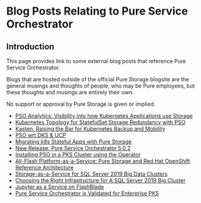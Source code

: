 # Blog Posts Relating to Pure Service Orchestrator

## Introduction

This page provides link to some external blog posts that reference Pure Service Orchestrator.

Blogs that are hosted outside of the official Pure Storage blogsite are the general musings and thoughts of people, who may be Pure employees, but these thoughts and musings are entirely their own.

No support or approval by Pure Storage is given or implied.

* [PSO Analytics: Visibility into how Kubernetes Applications use Storage](https://medium.com/@joshua_robinson/pso-analytics-visibility-into-how-kubernetes-applications-use-storage-e7bda52c3bf)
* [Kubernetes Topology&nbsp;for StatefulSet Storage Redundancy with PSO](https://blog.2vcps.io/2020/04/18/kubernetes-topology-for-statefulset-storage-redundancy-with-pso/)
* [Kasten: Raising the Bar for Kubernetes Backup and Mobility](https://blog.purestorage.com/kasten-kubernetes-backup-mobility/)
* [PSO wrt DKS & UCP](https://blog.2vcps.io/2020/03/19/pso-wrt-dks-ucp/)
* [Migrating k8s Stateful Apps with Pure Storage](https://blog.2vcps.io/2020/03/18/migrating-k8s-stateful-apps-with-pure-storage/)
* [New Release: Pure Service Orchestrator 5.0.2](https://blog.2vcps.io/2019/11/18/new-release-pure-service-orchestrator-5-0-2/)
* [Installing PSO in a PKS Cluster using the Operator](https://blog.2vcps.io/2019/11/05/installing-pso-in-a-pks-cluster-using-the-operator/)
* [All-Flash Platform-as-a-Service: Pure Storage and Red Hat OpenShift Reference Architecture](https://blog.purestorage.com/paas-pure-storage-red-hat-openshift-reference-architecture/)
* [Storage-as-a-Service for SQL Server 2019 Big Data Clusters](https://blog.purestorage.com/storage-as-a-service-for-sql-server-2019-big-data-clusters/)
* [Choosing the Right Infrastructure for A SQL Server 2019 Big Cluster](https://blog.purestorage.com/infrastructure-sql-server-big-cluster/)
* [Jupyter as a Service on FlashBlade](https://towardsdatascience.com/jupyter-as-a-service-on-flashblade-3c9ec27f8fcf)
* [Pure Service Orchestrator is Validated for Enterprise PKS](https://blog.2vcps.io/2019/12/10/pure-service-orchestrator-is-validated-for-enterprise-pks/)
